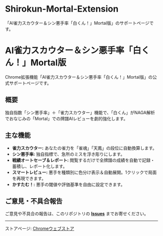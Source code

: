 # Shirokun-Mortal-Extension
「AI雀力スカウター＆シン悪手率「白くん！」Mortal版」のサポートページです。

# AI雀力スカウター＆シン悪手率「白くん！」Mortal版

Chrome拡張機能「AI雀力スカウター＆シン悪手率「白くん！」Mortal版」の公式サポートページです。

## 概要

独自指数「シン悪手率」＋「雀力スカウター」機能で、「白くん」がNAGA解析でおなじみの「Mortal」での牌譜AIレビューを劇的強化します。

## 主な機能

*   **雀力スカウター:** あなたの雀力を「雀魂」「天鳳」の段位に自動換算します。
*   **シン悪手率:** 独自指標で、急所のミスを浮き彫りにします。
*   **戦績オートセーブ＆レポート:** 閲覧するだけで全牌譜の成績を自動で記録・蓄積し、レポート化します。
*   **スマートレビュー:** 悪手を種類別に色分け表示＆自動展開。1クリックで局面を再現できます。
*   **かすたむ！:** 悪手の閾値や評価基準を自由に設定できます。

## ご意見・不具合報告

ご意見や不具合の報告は、このリポジトリの **[Issues](https://github.com/SayanoYuta/Shirokun-Mortal-Extension/issues)** までお寄せください。

---
ストアページ: [Chromeウェブストア](ここに後でMortal版のストアURLを貼る)
